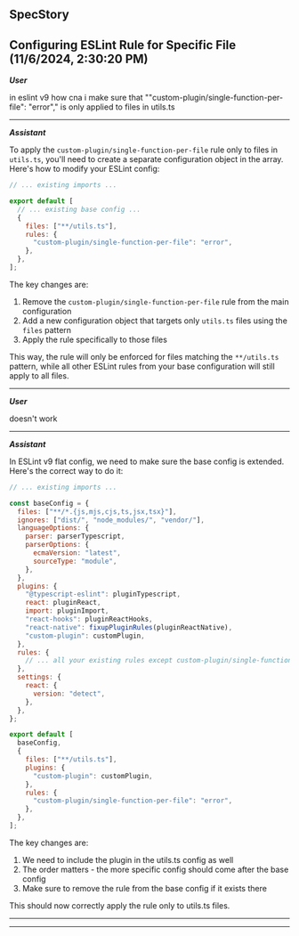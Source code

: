 ## SpecStory

## Configuring ESLint Rule for Specific File (11/6/2024, 2:30:20 PM)

_**User**_

in eslint v9 how cna i make sure that ""custom-plugin/single-function-per-file": "error"," is only applied to files in utils.ts

---

_**Assistant**_

To apply the `custom-plugin/single-function-per-file` rule only to files in `utils.ts`, you'll need to create a separate configuration object in the array. Here's how to modify your ESLint config:

```javascript:eslint.config.mjs
// ... existing imports ...

export default [
  // ... existing base config ...
  {
    files: ["**/utils.ts"],
    rules: {
      "custom-plugin/single-function-per-file": "error",
    },
  },
];
```

The key changes are:
1. Remove the `custom-plugin/single-function-per-file` rule from the main configuration
2. Add a new configuration object that targets only `utils.ts` files using the `files` pattern
3. Apply the rule specifically to those files

This way, the rule will only be enforced for files matching the `**/utils.ts` pattern, while all other ESLint rules from your base configuration will still apply to all files.

---

_**User**_

doesn't work

---

_**Assistant**_

In ESLint v9 flat config, we need to make sure the base config is extended. Here's the correct way to do it:

```javascript:eslint.config.mjs
// ... existing imports ...

const baseConfig = {
  files: ["**/*.{js,mjs,cjs,ts,jsx,tsx}"],
  ignores: ["dist/", "node_modules/", "vendor/"],
  languageOptions: {
    parser: parserTypescript,
    parserOptions: {
      ecmaVersion: "latest",
      sourceType: "module",
    },
  },
  plugins: {
    "@typescript-eslint": pluginTypescript,
    react: pluginReact,
    import: pluginImport,
    "react-hooks": pluginReactHooks,
    "react-native": fixupPluginRules(pluginReactNative),
    "custom-plugin": customPlugin,
  },
  rules: {
    // ... all your existing rules except custom-plugin/single-function-per-file ...
  },
  settings: {
    react: {
      version: "detect",
    },
  },
};

export default [
  baseConfig,
  {
    files: ["**/utils.ts"],
    plugins: {
      "custom-plugin": customPlugin,
    },
    rules: {
      "custom-plugin/single-function-per-file": "error",
    },
  },
];
```

The key changes are:
1. We need to include the plugin in the utils.ts config as well
2. The order matters - the more specific config should come after the base config
3. Make sure to remove the rule from the base config if it exists there

This should now correctly apply the rule only to utils.ts files.

---



---

